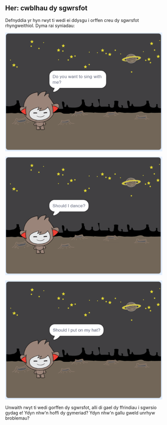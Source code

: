 ## Her: cwblhau dy sgwrsfot

Defnyddia yr hyn rwyt ti wedi ei ddysgu i orffen creu dy sgwrsfot rhyngweithiol. Dyma rai syniadau:

![Syniadau sgwrsfot](images/chatbot-ideas1.png)

![Syniadau sgwrsfot](images/chatbot-ideas2.png)

![Syniadau sgwrsfot](images/chatbot-ideas3.png)

Unwaith rwyt ti wedi gorffen dy sgwrsfot, alli di gael dy ffrindiau i sgwrsio gydag e! Ydyn nhw'n hoffi dy gymeriad? Ydyn nhw'n gallu gweld unrhyw broblemau?